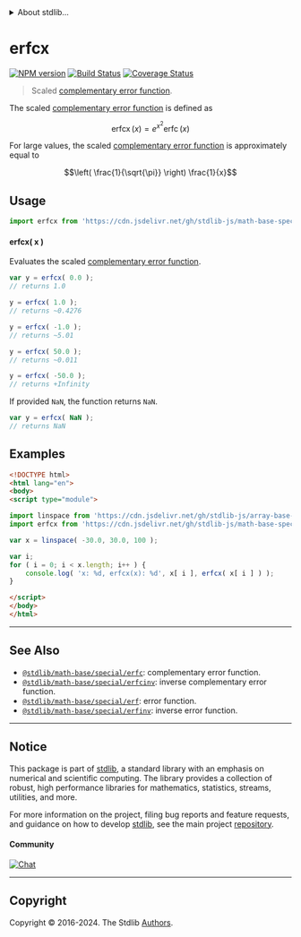 <!--

@license Apache-2.0

Copyright (c) 2022 The Stdlib Authors.

Licensed under the Apache License, Version 2.0 (the "License");
you may not use this file except in compliance with the License.
You may obtain a copy of the License at

   http://www.apache.org/licenses/LICENSE-2.0

Unless required by applicable law or agreed to in writing, software
distributed under the License is distributed on an "AS IS" BASIS,
WITHOUT WARRANTIES OR CONDITIONS OF ANY KIND, either express or implied.
See the License for the specific language governing permissions and
limitations under the License.

-->


<details>
  <summary>
    About stdlib...
  </summary>
  <p>We believe in a future in which the web is a preferred environment for numerical computation. To help realize this future, we've built stdlib. stdlib is a standard library, with an emphasis on numerical and scientific computation, written in JavaScript (and C) for execution in browsers and in Node.js.</p>
  <p>The library is fully decomposable, being architected in such a way that you can swap out and mix and match APIs and functionality to cater to your exact preferences and use cases.</p>
  <p>When you use stdlib, you can be absolutely certain that you are using the most thorough, rigorous, well-written, studied, documented, tested, measured, and high-quality code out there.</p>
  <p>To join us in bringing numerical computing to the web, get started by checking us out on <a href="https://github.com/stdlib-js/stdlib">GitHub</a>, and please consider <a href="https://opencollective.com/stdlib">financially supporting stdlib</a>. We greatly appreciate your continued support!</p>
</details>

# erfcx

[![NPM version][npm-image]][npm-url] [![Build Status][test-image]][test-url] [![Coverage Status][coverage-image]][coverage-url] <!-- [![dependencies][dependencies-image]][dependencies-url] -->

> Scaled [complementary error function][complementary-error-function].

<section class="intro">

The scaled [complementary error function][complementary-error-function] is defined as

<!-- <equation class="equation" label="eq:scaled_complementary_error_function" align="center" raw="\operatorname{erfcx}(x) = e^{x^2} \operatorname{erfc}(x)" alt="Scaled complementary error function."> -->

```math
\mathop{\mathrm{erfcx}}(x) = e^{x^2} \mathop{\mathrm{erfc}}(x)
```

<!-- <div class="equation" align="center" data-raw-text="\operatorname{erfcx}(x) = e^{x^2} \operatorname{erfc}(x)" data-equation="eq:scaled_complementary_error_function">
    <img src="https://cdn.jsdelivr.net/gh/stdlib-js/stdlib@d97f372ed0bdcad1d7d373fad56a663ec94abe9e/lib/node_modules/@stdlib/math/base/special/erfcx/docs/img/equation_scaled_complementary_error_function.svg" alt="Scaled complementary error function.">
    <br>
</div> -->

<!-- </equation> -->

For large values, the scaled [complementary error function][complementary-error-function] is approximately equal to

<!-- <equation class="equation" label="eq:scaled_complementary_error_function_approximation_large_x" align="center" raw="\left( \frac{1}{\sqrt{\pi}} \right) \frac{1}{x}" alt="Approximation for large x"> -->

```math
\left( \frac{1}{\sqrt{\pi}} \right) \frac{1}{x}
```

<!-- <div class="equation" align="center" data-raw-text="\left( \frac{1}{\sqrt{\pi}} \right) \frac{1}{x}" data-equation="eq:scaled_complementary_error_function_approximation_large_x">
    <img src="https://cdn.jsdelivr.net/gh/stdlib-js/stdlib@ab78b6493866fa172404de2b5d087f050d7c8807/lib/node_modules/@stdlib/math/base/special/erfcx/docs/img/equation_scaled_complementary_error_function_approximation_large_x.svg" alt="Approximation for large x">
    <br>
</div> -->

<!-- </equation> -->

</section>

<!-- /.intro -->



<section class="usage">

## Usage

```javascript
import erfcx from 'https://cdn.jsdelivr.net/gh/stdlib-js/math-base-special-erfcx@esm/index.mjs';
```

#### erfcx( x )

Evaluates the scaled [complementary error function][complementary-error-function].

```javascript
var y = erfcx( 0.0 );
// returns 1.0

y = erfcx( 1.0 );
// returns ~0.4276

y = erfcx( -1.0 );
// returns ~5.01

y = erfcx( 50.0 );
// returns ~0.011

y = erfcx( -50.0 );
// returns +Infinity
```

If provided `NaN`, the function returns `NaN`.

```javascript
var y = erfcx( NaN );
// returns NaN
```

</section>

<!-- /.usage -->

<section class="examples">

## Examples

<!-- eslint no-undef: "error" -->

```html
<!DOCTYPE html>
<html lang="en">
<body>
<script type="module">

import linspace from 'https://cdn.jsdelivr.net/gh/stdlib-js/array-base-linspace@esm/index.mjs';
import erfcx from 'https://cdn.jsdelivr.net/gh/stdlib-js/math-base-special-erfcx@esm/index.mjs';

var x = linspace( -30.0, 30.0, 100 );

var i;
for ( i = 0; i < x.length; i++ ) {
    console.log( 'x: %d, erfcx(x): %d', x[ i ], erfcx( x[ i ] ) );
}

</script>
</body>
</html>
```

</section>

<!-- /.examples -->

<!-- Section for related `stdlib` packages. Do not manually edit this section, as it is automatically populated. -->

<section class="related">

* * *

## See Also

-   <span class="package-name">[`@stdlib/math-base/special/erfc`][@stdlib/math/base/special/erfc]</span><span class="delimiter">: </span><span class="description">complementary error function.</span>
-   <span class="package-name">[`@stdlib/math-base/special/erfcinv`][@stdlib/math/base/special/erfcinv]</span><span class="delimiter">: </span><span class="description">inverse complementary error function.</span>
-   <span class="package-name">[`@stdlib/math-base/special/erf`][@stdlib/math/base/special/erf]</span><span class="delimiter">: </span><span class="description">error function.</span>
-   <span class="package-name">[`@stdlib/math-base/special/erfinv`][@stdlib/math/base/special/erfinv]</span><span class="delimiter">: </span><span class="description">inverse error function.</span>

</section>

<!-- /.related -->

<!-- Section for all links. Make sure to keep an empty line after the `section` element and another before the `/section` close. -->


<section class="main-repo" >

* * *

## Notice

This package is part of [stdlib][stdlib], a standard library with an emphasis on numerical and scientific computing. The library provides a collection of robust, high performance libraries for mathematics, statistics, streams, utilities, and more.

For more information on the project, filing bug reports and feature requests, and guidance on how to develop [stdlib][stdlib], see the main project [repository][stdlib].

#### Community

[![Chat][chat-image]][chat-url]

---

## Copyright

Copyright &copy; 2016-2024. The Stdlib [Authors][stdlib-authors].

</section>

<!-- /.stdlib -->

<!-- Section for all links. Make sure to keep an empty line after the `section` element and another before the `/section` close. -->

<section class="links">

[npm-image]: http://img.shields.io/npm/v/@stdlib/math-base-special-erfcx.svg
[npm-url]: https://npmjs.org/package/@stdlib/math-base-special-erfcx

[test-image]: https://github.com/stdlib-js/math-base-special-erfcx/actions/workflows/test.yml/badge.svg?branch=main
[test-url]: https://github.com/stdlib-js/math-base-special-erfcx/actions/workflows/test.yml?query=branch:main

[coverage-image]: https://img.shields.io/codecov/c/github/stdlib-js/math-base-special-erfcx/main.svg
[coverage-url]: https://codecov.io/github/stdlib-js/math-base-special-erfcx?branch=main

<!--

[dependencies-image]: https://img.shields.io/david/stdlib-js/math-base-special-erfcx.svg
[dependencies-url]: https://david-dm.org/stdlib-js/math-base-special-erfcx/main

-->

[chat-image]: https://img.shields.io/gitter/room/stdlib-js/stdlib.svg
[chat-url]: https://app.gitter.im/#/room/#stdlib-js_stdlib:gitter.im

[stdlib]: https://github.com/stdlib-js/stdlib

[stdlib-authors]: https://github.com/stdlib-js/stdlib/graphs/contributors

[umd]: https://github.com/umdjs/umd
[es-module]: https://developer.mozilla.org/en-US/docs/Web/JavaScript/Guide/Modules

[deno-url]: https://github.com/stdlib-js/math-base-special-erfcx/tree/deno
[umd-url]: https://github.com/stdlib-js/math-base-special-erfcx/tree/umd
[esm-url]: https://github.com/stdlib-js/math-base-special-erfcx/tree/esm
[branches-url]: https://github.com/stdlib-js/math-base-special-erfcx/blob/main/branches.md

[complementary-error-function]: https://en.wikipedia.org/wiki/Error_function

<!-- <related-links> -->

[@stdlib/math/base/special/erfc]: https://github.com/stdlib-js/math-base-special-erfc/tree/esm

[@stdlib/math/base/special/erfcinv]: https://github.com/stdlib-js/math-base-special-erfcinv/tree/esm

[@stdlib/math/base/special/erf]: https://github.com/stdlib-js/math-base-special-erf/tree/esm

[@stdlib/math/base/special/erfinv]: https://github.com/stdlib-js/math-base-special-erfinv/tree/esm

<!-- </related-links> -->

</section>

<!-- /.links -->
